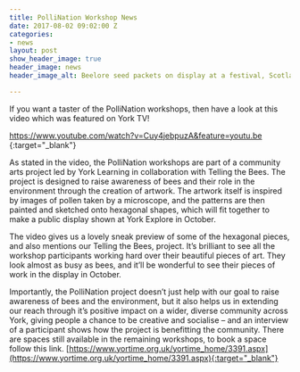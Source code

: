 ```yaml
---
title: PolliNation Workshop News
date: 2017-08-02 09:02:00 Z
categories:
- news
layout: post
show_header_image: true
header_image: news
header_image_alt: Beelore seed packets on display at a festival, Scotland 2015

---
```


If you want a taster of the PolliNation workshops, then have a look at this video which was featured on York TV!

[https://www.youtube.com/watch?v=Cuy4jebpuzA&feature=youtu.be ](https://www.youtube.com/watch?v=Cuy4jebpuzA&feature=youtu.be){:target="_blank"}

As stated in the video, the PolliNation workshops are part of a community arts project led by York Learning in collaboration with Telling the Bees. The project is designed to raise awareness of bees and their role in the environment through the creation of artwork. The artwork itself is inspired by images of pollen taken by a microscope, and the patterns are then painted and sketched onto hexagonal shapes, which will fit together to make a public display shown at York Explore in October.

The video gives us a lovely sneak preview of some of the hexagonal pieces, and also mentions our Telling the Bees, project. It’s brilliant to see all the workshop participants working hard over their beautiful pieces of art. They look almost as busy as bees, and it’ll be wonderful to see their pieces of work in the display in October.  

Importantly, the PolliNation project doesn’t just help with our goal to raise awareness of bees and the environment, but it also helps us in extending our reach through it’s positive impact on a wider, diverse community across York, giving people a chance to be creative and socialise – and an interview of a participant shows how the project is benefitting the community.
There are spaces still available in the remaining workshops, to book a space follow this link. [https://www.yortime.org.uk/yortime_home/3391.aspx](https://www.yortime.org.uk/yortime_home/3391.aspx){:target="_blank"}
